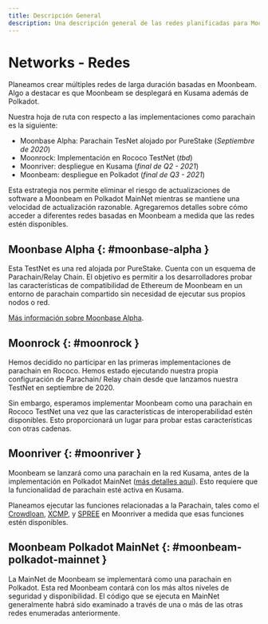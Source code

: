 ```yaml
---
title: Descripción General
description: Una descripción general de las redes planificadas para Moonbeam, una parachain de smart contract compatible con Ethereum en Polkadot.
---
```


# Networks - Redes

Planeamos crear múltiples redes de larga duración basadas en Moonbeam. Algo a destacar es que Moonbeam se desplegará en Kusama además de Polkadot.

Nuestra hoja de ruta con respecto a las implementaciones como parachain es la siguiente:

 - Moonbase Alpha: Parachain TesNet alojado por PureStake (_Septiembre de 2020_) 
 - Moonrock: Implementación en Rococo TestNet (_tbd_)
 - Moonriver: despliegue en Kusama (_final de Q2 - 2021_)
 - Moonbeam: despliegue en Polkadot (_final de Q3 - 2021_)
 
Esta estrategia nos permite eliminar el riesgo de actualizaciones de software a Moonbeam en Polkadot MainNet mientras se mantiene una velocidad de actualización razonable. Agregaremos detalles sobre cómo acceder a diferentes redes basadas en Moonbeam a medida que las redes estén disponibles.

## Moonbase Alpha {: #moonbase-alpha } 

Esta TestNet es una red alojada por PureStake. Cuenta con un esquema de Parachain/Relay Chain. El objetivo es permitir a los desarrolladores probar las características de compatibilidad de Ethereum de Moonbeam en un entorno de parachain compartido sin necesidad de ejecutar sus propios nodos o red.

[Más información sobre Moonbase Alpha](/networks/testnet/).

## Moonrock {: #moonrock } 

Hemos decidido no participar en las primeras implementaciones de parachain en Rococo. Hemos estado ejecutando nuestra propia configuración de Parachain/ Relay chain desde que lanzamos nuestra TestNet en septiembre de 2020.

Sin embargo, esperamos implementar Moonbeam como una parachain en Rococo TestNet una vez que las características de interoperabilidad estén disponibles. Esto proporcionará un lugar para probar estas características con otras cadenas.

## Moonriver {: #moonriver } 

Moonbeam se lanzará como una parachain en la red Kusama, antes de la implementación en Polkadot MainNet ([más detalles aquí](https://www.purestake.com/news/moonbeam-on-kusama/)). Esto requiere que la funcionalidad de parachain esté activa en Kusama.

Planeamos ejecutar las funciones relacionadas a la Parachain, tales como el [Crowdloan](https://wiki.polkadot.network/docs/learn-crowdloans), [XCMP](https://wiki.polkadot.network/docs/learn-crosschain), y [SPREE](https://wiki.polkadot.network/docs/learn-spree) en Moonriver a medida que esas funciones estén disponibles.

## Moonbeam Polkadot MainNet {: #moonbeam-polkadot-mainnet } 

La MainNet de Moonbeam se implementará como una parachain en Polkadot. Esta red Moonbeam contará con los más altos niveles de seguridad y disponibilidad. El código que se ejecuta en MainNet generalmente habrá sido examinado a través de una o más de las otras redes enumeradas anteriormente.
